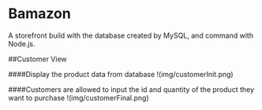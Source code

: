 # Bamazon
A storefront build with the database created by MySQL, and command with Node.js.

##Customer View

####Display the product data from database 
!(img/customerInit.png)

####Customers are allowed to input the id and quantity of the product they want to purchase
!(img/customerFinal.png)
